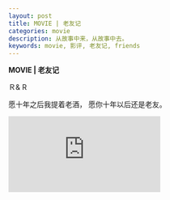 ```yaml
---
layout: post
title: MOVIE | 老友记
categories: movie
description: 从故事中来，从故事中去。
keywords: movie, 影评, 老友记, friends
---
```

**MOVIE | 老友记**

Ｒ& R

愿十年之后我提着老酒， 愿你十年以后还是老友。

<iframe src="https://player.bilibili.com/player.html?aid=979021818&bvid=BV1Z44y1H7h2&cid=508455475&p=1" scrolling="no" border="0" frameborder="no" framespacing="0" allowfullscreen="true"> </iframe>
